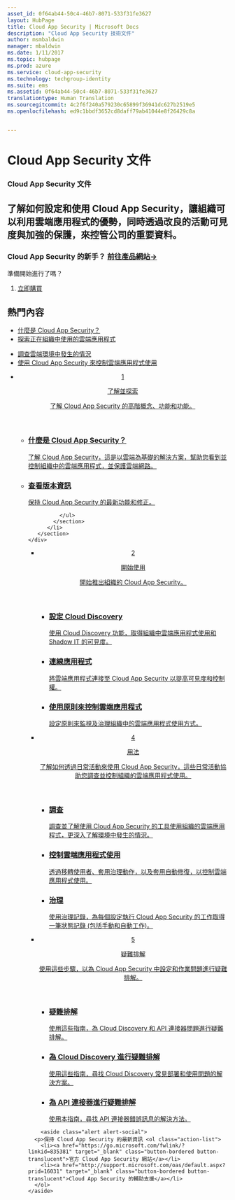 ```yaml
---
asset_id: 0f64ab44-50c4-46b7-8071-533f31fe3627
layout: HubPage
title: Cloud App Security | Microsoft Docs
description: "Cloud App Security 技術文件"
author: msmbaldwin
manager: mbaldwin
ms.date: 1/11/2017
ms.topic: hubpage
ms.prod: azure
ms.service: cloud-app-security
ms.technology: techgroup-identity
ms.suite: ems
ms.assetid: 0f64ab44-50c4-46b7-8071-533f31fe3627
translationtype: Human Translation
ms.sourcegitcommit: 4c2f6f240a579230c65899f36941dc627b2519e5
ms.openlocfilehash: ed9c1bbdf3652cd8daff79ab41044e8f26429c8a


---
```


# <a name="cloud-app-security-documentation"></a>Cloud App Security 文件
<article id="main">
    <section id="hero-content">
      <h1>Cloud App Security 文件</h1>
      <h2>了解如何設定和使用 Cloud App Security，讓組織可以利用雲端應用程式的優勢，同時透過改良的活動可見度與加強的保護，來控管公司的重要資料。 </h2>
      <h3>Cloud App Security 的新手？ <a href="https://go.microsoft.com/fwlink/?linkid=835379" target="_blank">前往產品網站&rarr;</a></h3>
    </section>
    <aside class="alert section-border">
        <p>準備開始進行了嗎？</p>
        <ol class="action-list">
            <li><a href="https://go.microsoft.com/fwlink/?linkid=835380" target="_blank" class="button-bordered button-translucent">立即購買</a></li>
        </ol>
    </aside>
    <section id="featured" class="container">
      <h2 class="section-heading"><span class="icon icon-warning"></span> 熱門內容</h2>
      <div class="features row">
        <ul class="column column-half">
          <li><a href="./what-is-cloud-app-security.md">什麼是 Cloud App Security？</a></li>
          <li><a href="./set-up-cloud-discovery.md">探索正在組織中使用的雲端應用程式</a></li>
        </ul>
        <ul class="column column-half">
          <li><a href="./investigate.md">調查雲端環境中發生的情況</a></li>
          <li><a href="./control.md">使用 Cloud App Security 來控制雲端應用程式使用</a></li>
        </ul>
      </div>
    </section>
    <div id="journeys">
      <section class="container">
        <ul class="journeys-list">
          <li class="journey-step">
            <header class="journey-step-header row">
              <a href="./what-is-cloud-app-security.md">
                <div class="title column-third">
                  <span class="step-number">1</span>
                  <p>了解並探索</p>
                </div>
                <p class="description column-two-thirds">了解 Cloud App Security 的高階概念、功能和功能。</p>
              </a>
            </header>
            <section class="journey-step-elements content">
              <ul class="row">
                <li class="column-third">
                  <a href="./what-is-cloud-app-security.md">
                    <h3>什麼是 Cloud App Security？</h3>
                    <p>了解 Cloud App Security，這是以雲端為基礎的解決方案，幫助您看到並控制組織中的雲端應用程式，並保護雲端網路。</p>
                  </a>
                </li>
                <li class="column-third">
                  <a href="./release-notes.md">
                    <h3>查看版本資訊</h3>
                    <p>保持 Cloud App Security 的最新功能和修正。</p>
                  </a>
                </li>
                
              </ul>
            </section>
          </li>
       </section>
    </div>
<div id="journeys">
      <section class="container">
        <ul class="journeys-list">
          <li class="journey-step">
            <header class="journey-step-header row">
              <a href="./getting-started-with-cloud-app-security.md">
                <div class="title column-third">
                  <span class="step-number">2</span>
                  <p>開始使用</p>
                </div>
                <p class="description column-two-thirds">開始推出組織的 Cloud App Security。</p>
              </a>
            </header>
            <section class="journey-step-elements content">
              <ul class="row">
                <li class="column-third">
                  <a href="./set-up-cloud-discovery.md">
                    <h3>設定 Cloud Discovery</h3>
                    <p>使用 Cloud Discovery 功能，取得組織中雲端應用程式使用和 Shadow IT 的可見度。</p>
                  </a>
                </li>
                <li class="column-third">
                  <a href="./enable-instant-visibility-protection-and-governance-actions-for-your-apps.md">
                    <h3>連線應用程式</h3>
                    <p>將雲端應用程式連接至 Cloud App Security 以提高可見度和控制權。</p>
                  </a>
                </li>
                <li class="column-third">
                  <a href="./control-cloud-apps-with-policies.md">
                    <h3>使用原則來控制雲端應用程式</h3>
                    <p>設定原則來監視及治理組織中的雲端應用程式使用方式。</p>
                  </a>
                </li>
              </ul>
            </section>
          </li>
       </section>
    </div>
  <div id="journeys">
      <section class="container">
        <ul class="journeys-list">
          <li class="journey-step">
            <header class="journey-step-header row">
              <a href="./daily-activities-to-protect-your-cloud-environment.md">
                <div class="title column-third">
                  <span class="step-number">4</span>
                  <p>用法</p>
                </div>
                <p class="description column-two-thirds">了解如何透過日常活動來使用 Cloud App Security，這些日常活動協助您調查並控制組織的雲端應用程式使用。</p>
              </a>
            </header>
            <section class="journey-step-elements content">
              <ul class="row">
                <li class="column-third">
                  <a href="./investigate.md">
                    <h3>調查</h3>
                    <p>調查並了解使用 Cloud App Security 的工具使用組織的雲端應用程式，更深入了解環境中發生的情況。</p>
                  </a>
                </li>
                <li class="column-third">
                  <a href="./control.md">
                    <h3>控制雲端應用程式使用</h3>
                    <p>透過移轉使用者、套用治理動作，以及套用自動修復，以控制雲端應用程式使用。</p>
                  </a>
                </li>
                <li class="column-third">
                  <a href="./governance-actions.md">
                    <h3>治理</h3>
                    <p>使用治理記錄，為每個設定執行 Cloud App Security 的工作取得一筆狀態記錄 (包括手動和自動工作)。</p>
                  </a>
                </li>
              </ul>
            </section>
          </li>
       </section>
    </div>
      <div id="journeys">
      <section class="container">
        <ul class="journeys-list">
          <li class="journey-step">
            <header class="journey-step-header row">
              <a href="./troubleshooting-cloud-discovery.md">
                <div class="title column-third">
                  <span class="step-number">5</span>
                  <p>疑難排解</p>
                </div>
                <p class="description column-two-thirds">使用這些步驟，以為 Cloud App Security 中設定和作業問題進行疑難排解。</p>
              </a>
            </header>
            <section class="journey-step-elements content">
              <ul class="row">
                <li class="column-third">
                  <a href="./troubleshooting-cloud-discovery.md">
                    <h3>疑難排解</h3>
                    <p>使用這些指南，為 Cloud Discovery 和 API 連接器問題進行疑難排解。</p>
                  </a>
                </li>
                <li class="column-third">
                  <a href="./troubleshooting-cloud-discovery.md">
                    <h3>為 Cloud Discovery 進行疑難排解</h3>
                    <p>使用這些指南，尋找 Cloud Discovery 常見部署和使用問題的解決方案。</p>
                  </a>
                </li>
                <li class="column-third">
                  <a href="./troubleshooting-api-connectors-using-error-messages.md">
                    <h3>為 API 連接器進行疑難排解</h3>
                    <p>使用本指南，尋找 API 連接器錯誤訊息的解決方法。</p>
                  </a>
                </li>
              </ul>
            </section>
          </li>
       </section>
    </div>  

        <aside class="alert alert-social">
      <p>保持 Cloud App Security 的最新資訊 <ol class="action-list">
        <li><a href="https://go.microsoft.com/fwlink/?linkid=835381" target="_blank" class="button-bordered button-translucent">官方 Cloud App Security 網站</a></li>
        <li><a href="http://support.microsoft.com/oas/default.aspx?prid=16031" target="_blank" class="button-bordered button-translucent">Cloud App Security 的輔助支援</a></li>
      </ol>
    </aside>
</article>



<!--HONumber=Nov16_HO5-->


